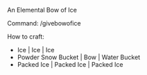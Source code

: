 An Elemental Bow of Ice

Command: /givebowofice

How to craft:

- Ice | Ice | Ice
- Powder Snow Bucket | Bow | Water Bucket
- Packed Ice | Packed Ice | Packed Ice
